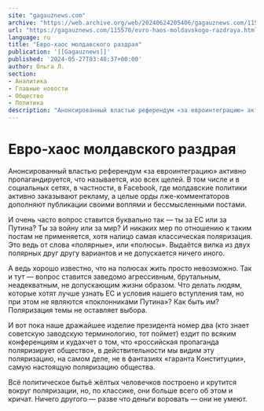 ```yaml
---
site: "gagauznews.com"
archive: "https://web.archive.org/web/20240624205406/gagauznews.com/115570/evro-haos-moldavskogo-razdraya.html"
url: "https://gagauznews.com/115570/evro-haos-moldavskogo-razdraya.html"
language: ru
title: "Евро-хаос молдавского раздрая"
publication: '[[Gagauznews]]'
published: '2024-05-27T03:48:37+00:00'
author: Ольга Л.
section:
- Аналитика
- Главные новости
- Общество
- Политика
description: "Анонсированный властью референдум «за евроинтеграцию» активно пропагандируется, что называется, изо всех щелей. В том числе и в социальных сетях, в частности, в Facebook, где молдавские политики активно заказывают рекламу, а целые орды лже-комментаторов дополняют публикации своими воплями и бессмысленными постами. И очень часто вопрос ставится буквально так — ты за ЕС или за Путина? Ты за войну или за мир? И никаких мер по отношению к таким постам не применяется, хотя налицо самая классическая поляризация. Это ведь от слова «полярные», или «полюсы». Выдаётся вилка из двух полярных друг другу вариантов и не допускается ничего иного. А ведь хорошо известно, что […]"
---
```


# Евро-хаос молдавского раздрая

Анонсированный властью референдум «за евроинтеграцию» активно пропагандируется, что называется, изо всех щелей. В том числе и в социальных сетях, в частности, в Facebook, где молдавские политики активно заказывают рекламу, а целые орды лже-комментаторов дополняют публикации своими воплями и бессмысленными постами.

И очень часто вопрос ставится буквально так — ты за ЕС или за Путина? Ты за войну или за мир? И никаких мер по отношению к таким постам не применяется, хотя налицо самая классическая поляризация. Это ведь от слова «полярные», или «полюсы». Выдаётся вилка из двух полярных друг другу вариантов и не допускается ничего иного.

А ведь хорошо известно, что на полюсах жить просто невозможно. Так и тут — вопрос ставится заведомо агрессивным, брутальным, неадекватным, не допускающим жизни образом. Что делать людям, которые хотят лучше узнать ЕС и условия нашего вступления там, но при этом не являются «поклонниками Путина»? Как быть им? Поляризация темы не оставляет выбора.

И вот пока наше дражайшее изделие президента номер два (кто знает советскую заводскую терминологию, тот поймет) ездит по всяким конференциям и кудахчет о том, что «российская пропаганда поляризирует общество», в действительности мы видим эту поляризацию, на самом деле, не в фантазиях «гаранта Конституции», самую настоящую поляризацию общества.

Всё политическое бытьё жёлтых человечков построено и крутится вокруг поляризации, но, по классике, они больше всего об этом и кричат. Ничего другого — разве что деньги воровать — они не умеют.